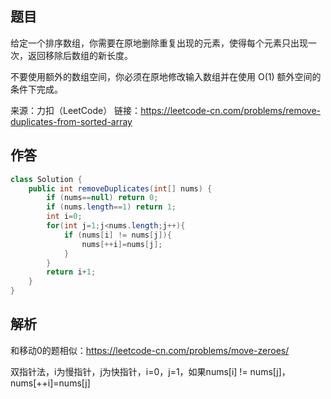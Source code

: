 ## 题目

给定一个排序数组，你需要在原地删除重复出现的元素，使得每个元素只出现一次，返回移除后数组的新长度。

不要使用额外的数组空间，你必须在原地修改输入数组并在使用 O(1) 额外空间的条件下完成。

来源：力扣（LeetCode）
链接：https://leetcode-cn.com/problems/remove-duplicates-from-sorted-array

## 作答

```java
class Solution {
    public int removeDuplicates(int[] nums) {
        if (nums==null) return 0;
        if (nums.length==1) return 1;
        int i=0;
        for(int j=1;j<nums.length;j++){
            if (nums[i] != nums[j]){
                nums[++i]=nums[j];
            }
        }
        return i+1;
    }
}
```



## 解析

和移动0的题相似：https://leetcode-cn.com/problems/move-zeroes/

双指针法，i为慢指针，j为快指针，i=0，j=1，如果nums[i] != nums[j]，nums[++i]=nums[j]

```java

```

